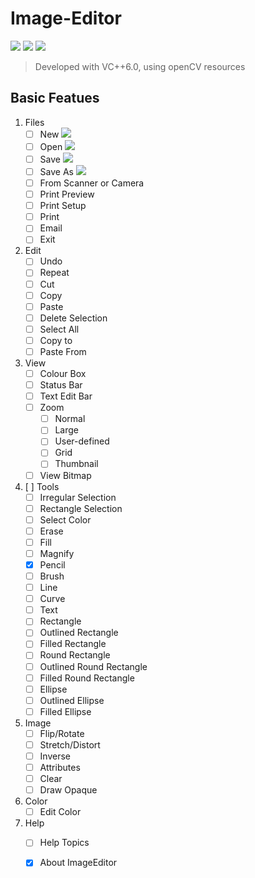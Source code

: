﻿ **Image-Editor**
================

![][1] ![][2] ![][3]
>  Developed with VC++6.0, using openCV resources


Basic Featues
---------------

 1. Files
    - [ ] New ![][4]
    - [ ] Open ![][4] 
    - [ ] Save ![][4]
    - [ ] Save As ![][4]
    - [ ] From Scanner or Camera
    - [ ] Print Preview
    - [ ] Print Setup
    - [ ] Print
    - [ ] Email
    - [ ] Exit
 2. Edit
    - [ ] Undo
    - [ ] Repeat
    - [ ] Cut
    - [ ] Copy
    - [ ] Paste
    - [ ] Delete Selection
    - [ ] Select All
    - [ ] Copy to
    - [ ] Paste From
 3. View 
    - [ ] Colour Box
    - [ ] Status Bar
    - [ ] Text Edit Bar
    - [ ] Zoom
        - [ ] Normal
        - [ ] Large
        - [ ] User-defined
        - [ ] Grid
        - [ ] Thumbnail
    - [ ] View Bitmap
 4. [ ] Tools
    - [ ] Irregular Selection
    - [ ] Rectangle Selection
    - [ ] Select Color
    - [ ] Erase
    - [ ] Fill
    - [ ] Magnify
    - [x] Pencil
    - [ ] Brush
    - [ ] Line
    - [ ] Curve
    - [ ] Text
    - [ ] Rectangle
    - [ ] Outlined Rectangle
    - [ ] Filled Rectangle
    - [ ] Round Rectangle
    - [ ] Outlined Round Rectangle
    - [ ] Filled Round Rectangle
    - [ ] Ellipse
    - [ ] Outlined Ellipse
    - [ ] Filled Ellipse

 5. Image
    - [ ] Flip/Rotate
    - [ ] Stretch/Distort
    - [ ] Inverse
    - [ ] Attributes
    - [ ] Clear
    - [ ] Draw Opaque
 6. Color
    - [ ] Edit Color
 7. Help
    - [ ] Help Topics
    - [x] About ImageEditor


  [1]: https://img.shields.io/badge/language-C++-green.svg
  [2]: https://img.shields.io/badge/platform-win--32%20%7C%20win--64-lightgrey.svg
  [3]: https://img.shields.io/travis/rust-lang/rust/master.svg
  [4]: https://img.shields.io/badge/progress-default-lightgrey.svg